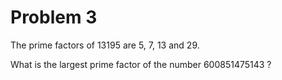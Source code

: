 Problem 3
=========

The prime factors of 13195 are 5, 7, 13 and 29.

What is the largest prime factor of the number 600851475143 ?

